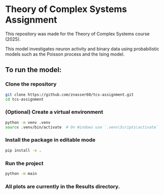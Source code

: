 # Theory of Complex Systems Assignment 

This repository was made for the Theory of Complex Systems course (2025). 

This model investigates neuron activity and binary data using probabilistic models such as the Poisson process and the Ising model.

## To run the model: 

### Clone the repository
```bash
git clone https://github.com/znasser60/tcs-assignment.git
cd tcs-assignment
```

### (Optional) Create a virtual environment
```bash
python -m venv .venv
source .venv/bin/activate  # On Windows use `.venv\Scripts\activate`
```

### Install the package in editable mode
```bash
pip install -e .
```

### Run the project
```bash
python -m main
```

### All plots are currently in the Results directory. 